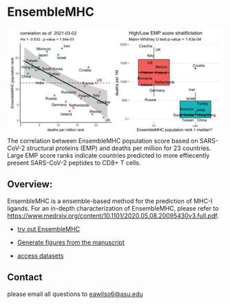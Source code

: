 # EnsembleMHC


![image](https://github.com/eawilson-CompBio/EnsembleMHC-Covid/blob/master/generate_readme_image/todays_data/todays_correlation.png?raw=true)
The correlation between EnsembleMHC population score based on SARS-CoV-2 structural proteins (EMP) and deaths per million for 23 countries. Large EMP score ranks indicate countries predicted to more effiecently present SARS-CoV-2 peptides to CD8+ T cells.

## Overview:

EnsembleMHC is a ensemble-based method for the prediction of MHC-I ligands. For an in-depth characterization of EnsembleMHC, please refer to https://www.medrxiv.org/content/10.1101/2020.05.08.20095430v3.full.pdf.
	
* [try out EnsembleMHC](EnsembleMHC/)

* [Generate figures from the manuscript](manuscript_figures/)

* [access datasets](datasets/)

## Contact 

please email all questions to eawilso6@asu.edu
